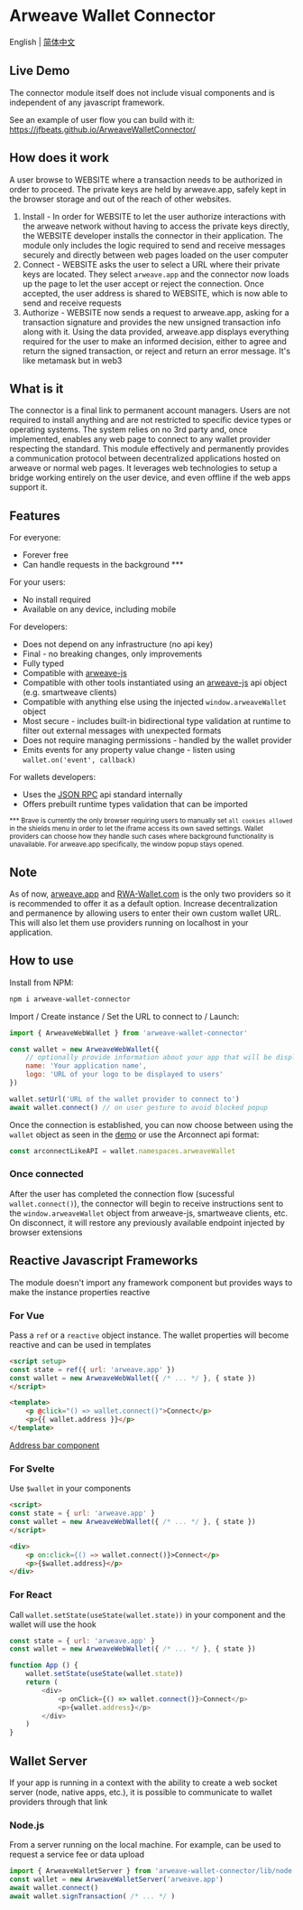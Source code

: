 # Arweave Wallet Connector

English | [简体中文](README-zh.md)

## Live Demo

The connector module itself does not include visual components and is independent of any javascript framework.

See an example of user flow you can build with it: https://jfbeats.github.io/ArweaveWalletConnector/

## How does it work

A user browse to WEBSITE where a transaction needs to be authorized in order to proceed. The private keys are held by arweave.app, safely kept in the browser storage and out of the reach of other websites.

1. Install - In order for WEBSITE to let the user authorize interactions with the arweave network without having to access the private keys directly, the WEBSITE developer installs the connector in their application. The module only includes the logic required to send and receive messages securely and directly between web pages loaded on the user computer
2. Connect - WEBSITE asks the user to select a URL where their private keys are located. They select `arweave.app` and the connector now loads up the page to let the user accept or reject the connection. Once accepted, the user address is shared to WEBSITE, which is now able to send and receive requests
3. Authorize - WEBSITE now sends a request to arweave.app, asking for a transaction signature and provides the new unsigned transaction info along with it. Using the data provided, arweave.app displays everything required for the user to make an informed decision, either to agree and return the signed transaction, or reject and return an error message. It's like metamask but in web3

## What is it

The connector is a final link to permanent account managers. Users are not required to install anything and are not restricted to specific device types or operating systems. The system relies on no 3rd party and, once implemented, enables any web page to connect to any wallet provider respecting the standard. This module effectively and permanently provides a communication protocol between decentralized applications hosted on arweave or normal web pages. It leverages web technologies to setup a bridge working entirely on the user device, and even offline if the web apps support it.

## Features

For everyone:

- Forever free
- Can handle requests in the background ***

For your users:

- No install required
- Available on any device, including mobile

For developers:

- Does not depend on any infrastructure (no api key)
- Final - no breaking changes, only improvements
- Fully typed
- Compatible with [arweave-js](https://github.com/ArweaveTeam/arweave-js)
- Compatible with other tools instantiated using an [arweave-js](https://github.com/ArweaveTeam/arweave-js) api object (e.g. smartweave clients)
- Compatible with anything else using the injected `window.arweaveWallet` object
- Most secure - includes built-in bidirectional type validation at runtime to filter out external messages with unexpected formats
- Does not require managing permissions - handled by the wallet provider
- Emits events for any property value change - listen using `wallet.on('event', callback)`

For wallets developers:

- Uses the [JSON RPC](https://www.jsonrpc.org/specification) api standard internally
- Offers prebuilt runtime types validation that can be imported

<sub>*** Brave is currently the only browser requiring users to manually set `all cookies allowed` in the shields menu in order to let the iframe access its own saved settings. Wallet providers can choose how they handle such cases where background functionality is unavailable. For arweave.app specifically, the window popup stays opened.</sub>

## Note

As of now, [arweave.app](https://arweave.app) and [RWA-Wallet.com](https://pwa.rwa-wallet.com) is the only two providers so it is recommended to offer it as a default option. Increase decentralization and permanence by allowing users to enter their own custom wallet URL. This will also let them use providers running on localhost in your application.

## How to use

Install from NPM:

```sh
npm i arweave-wallet-connector
```

Import / Create instance / Set the URL to connect to / Launch:

```js
import { ArweaveWebWallet } from 'arweave-wallet-connector'

const wallet = new ArweaveWebWallet({
    // optionally provide information about your app that will be displayed in the wallet provider interface
    name: 'Your application name',
    logo: 'URL of your logo to be displayed to users'
})

wallet.setUrl('URL of the wallet provider to connect to')
await wallet.connect() // on user gesture to avoid blocked popup
```

Once the connection is established, you can now choose between using the `wallet` object as seen in the [demo](https://jfbeats.github.io/ArweaveWalletConnector/) or use the Arconnect api format:

```js
const arconnectLikeAPI = wallet.namespaces.arweaveWallet
```

### Once connected

After the user has completed the connection flow (sucessful `wallet.connect()`), the connector will begin to receive instructions sent to the `window.arweaveWallet` object from arweave-js, smartweave clients, etc. On disconnect, it will restore any previously available endpoint injected by browser extensions

## Reactive Javascript Frameworks

The module doesn't import any framework component but provides ways to make the instance properties reactive

### For Vue

Pass a `ref` or a `reactive` object instance. The wallet properties will become reactive and can be used in templates

```html
<script setup>
const state = ref({ url: 'arweave.app' })
const wallet = new ArweaveWebWallet({ /* ... */ }, { state })
</script>

<template>
    <p @click="() => wallet.connect()">Connect</p>
    <p>{{ wallet.address }}</p>
</template>
```

[Address bar component](example/src/components/WalletSelector.vue)

### For Svelte

Use `$wallet` in your components

```html
<script>
const state = { url: 'arweave.app' }
const wallet = new ArweaveWebWallet({ /* ... */ }, { state })
</script>

<div>
    <p on:click={() => wallet.connect()}>Connect</p>
    <p>{$wallet.address}</p>
</div>
```

### For React

Call `wallet.setState(useState(wallet.state))` in your component and the wallet will use the hook

```js
const state = { url: 'arweave.app' }
const wallet = new ArweaveWebWallet({ /* ... */ }, { state })

function App () {
    wallet.setState(useState(wallet.state))
    return (
        <div>
            <p onClick={() => wallet.connect()}>Connect</p>
            <p>{wallet.address}</p>
        </div>
    )
}
```

## Wallet Server

If your app is running in a context with the ability to create a web socket server (node, native apps, etc.), it is possible to communicate to wallet providers through that link 

### Node.js

From a server running on the local machine. For example, can be used to request a service fee or data upload

```js
import { ArweaveWalletServer } from 'arweave-wallet-connector/lib/node'
const wallet = new ArweaveWalletServer('arweave.app')
await wallet.connect()
await wallet.signTransaction( /* ... */ )
```







